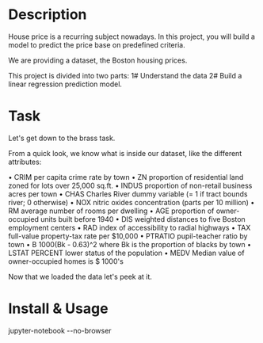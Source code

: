 # Description

House price is a recurring subject nowadays. In this project, you will build a model to predict the price base on predefined criteria.

We are providing a dataset, the Boston housing prices.

This project is divided into two parts: 1# Understand the data 2# Build a linear regression prediction model.

# Task

Let's get down to the brass task.

From a quick look, we know what is inside our dataset, like the different attributes:

• CRIM per capita crime rate by town • ZN proportion of residential land zoned for lots over 25,000 sq.ft. • INDUS proportion of non-retail business acres per town • CHAS Charles River dummy variable (= 1 if tract bounds river; 0 otherwise) • NOX nitric oxides concentration (parts per 10 million) • RM average number of rooms per dwelling • AGE proportion of owner-occupied units built before 1940 • DIS weighted distances to five Boston employment centers • RAD index of accessibility to radial highways • TAX full-value property-tax rate per $10,000 • PTRATIO pupil-teacher ratio by town • B 1000(Bk - 0.63)^2 where Bk is the proportion of blacks by town • LSTAT PERCENT lower status of the population • MEDV Median value of owner-occupied homes is $ 1000's

Now that we loaded the data let's peek at it.

# Install & Usage

jupyter-notebook --no-browser